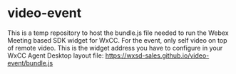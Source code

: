 # video-event

This is a temp repository to host the bundle.js file needed to run the Webex Meeting based SDK widget for WxCC. For the event, only self video on top of remote video. This is the widget address you have to configure in your WxCC Agent Desktop layout file: https://wxsd-sales.github.io/video-event/bundle.js
